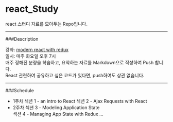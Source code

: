 # react_Study

react 스터디 자료를 모아두는 Repo입니다.

---------------------------------------------------------------------------
###Description 

강좌: [modern react with redux](https://www.udemy.com/react-redux/learn/v4/)     
일시: 매주 화요일 오후 7시     
매주 정해진 분량을 학습하고, 요약하는 자료를 Markdown으로 작성하여 Push 합니다.     
React 관련하여 공유하고 싶은 코드가 있다면, push하여도 상관 없습니다.

---------------------------------------------------------------------------
###Schedule
- 1주차
  섹션 1 - an intro to React
  섹션 2 - Ajax Requests with React
- 2주차
  섹션 3 - Modeling Application State      
  섹션 4 - Managing App State with Redux
...
